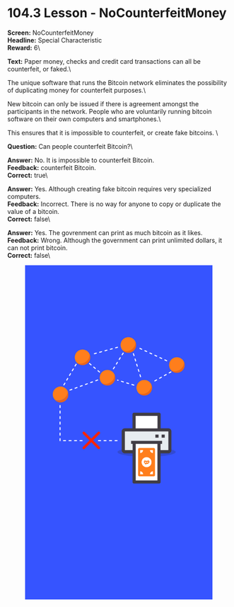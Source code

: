 # 104.3 Lesson - NoCounterfeitMoney

**Screen:** NoCounterfeitMoney\
**Headline:** Special Characteristic\
**Reward:** 6\

**Text:** Paper money, checks and credit card transactions can all be counterfeit, or faked.\

The unique software that runs the Bitcoin network eliminates the possibility of duplicating money for counterfeit purposes.\

New bitcoin can only be issued if there is agreement amongst the participants in the network. People who are voluntarily running bitcoin software on their own computers and smartphones.\

This ensures that it is impossible to counterfeit, or create fake bitcoins.
\

**Question:** Can people counterfeit Bitcoin?\

**Answer:** No. It is impossible to counterfeit Bitcoin.\
**Feedback:** counterfeit Bitcoin.\
**Correct:** true\

**Answer:** Yes. Although creating fake bitcoin requires very specialized computers.\
**Feedback:** Incorrect. There is no way for anyone to copy or duplicate the value of a bitcoin.\
**Correct:** false\

**Answer:** Yes. The govrenment can print as much bitcoin as it likes.\
**Feedback:** Wrong. Although the government can print unlimited dollars, it can not print bitcoin.\
**Correct:** false\


<figure><img src="../.gitbook/assets/image.png" alt=""><figcaption></figcaption></figure>

